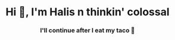 <h1 align="center">Hi 👋, I'm Halis n thinkin' colossal</h1>
<h3 align="center">I'll continue after I eat my taco 🌮</h3>
